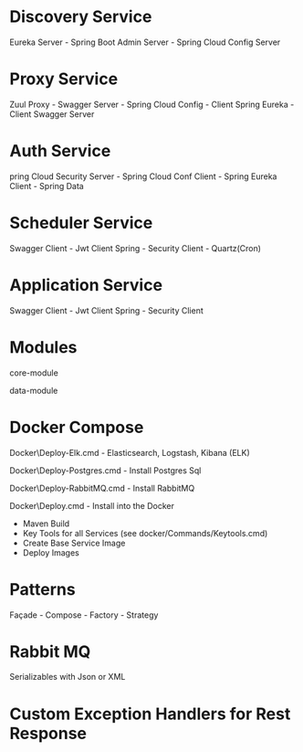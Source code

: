 # Discovery Service
Eureka Server - Spring Boot Admin Server - Spring Cloud Config Server

# Proxy Service
Zuul Proxy - Swagger Server - Spring Cloud Config - Client Spring Eureka - Client Swagger Server

# Auth Service
pring Cloud Security Server - Spring Cloud Conf Client - Spring Eureka Client - Spring Data

# Scheduler Service
Swagger Client - Jwt Client Spring - Security Client - Quartz(Cron)

# Application Service
Swagger Client - Jwt Client Spring - Security Client

# Modules
core-module 

data-module

# Docker Compose
Docker\Deploy-Elk.cmd - Elasticsearch, Logstash, Kibana (ELK) 

Docker\Deploy-Postgres.cmd - Install Postgres Sql

Docker\Deploy-RabbitMQ.cmd - Install RabbitMQ

Docker\Deploy.cmd - Install into the Docker
* Maven Build
* Key Tools for all Services (see docker/Commands/Keytools.cmd)
* Create Base Service Image
* Deploy Images

# Patterns
Façade - Compose - Factory - Strategy 

# Rabbit MQ 
Serializables with Json or XML

# Custom Exception Handlers for Rest Response

